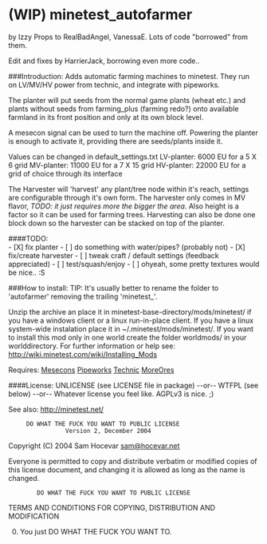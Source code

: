 (WIP) minetest_autofarmer
================

by Izzy
Props to RealBadAngel, VanessaE. Lots of code "borrowed" from them.

Edit and fixes by HarrierJack, borrowing even more code..

###Introduction:
Adds automatic farming machines to minetest. They run on LV/MV/HV power from technic, and integrate with pipeworks. 

The planter will put seeds from the normal game plants (wheat etc.) and plants without seeds from farming_plus (farming redo?) onto available farmland in its front position and only at its own block level. 

A mesecon signal can be used to turn the machine off. Powering the planter is enough to activate it, providing there are seeds/plants inside it.

Values can be changed in default_settings.txt
LV-planter: 6000 EU for a 5 X 6 grid
MV-planter: 11000 EU for a 7 X 15 grid 
HV-planter: 22000 EU for a grid of choice through its interface

The Harvester will 'harvest' any plant/tree node within it's reach, settings are configurable through it's own form. The harvester only comes in MV flavor, _TODO: it just requires more the bigger the area._ Also height is a factor so it can be used for farming trees. Harvesting can also be done one block down so the harvester can be stacked on top of the planter.


####TODO: 	
	- [X] fix planter
	- [ ] do something with water/pipes? (probably not)
	- [X] fix/create harvester
	- [ ] tweak craft / default settings (feedback appreciated)
	- [ ] test/squash/enjoy
	- [ ] ohyeah, some pretty textures would be nice.. :S

###How to install:
TIP: It's usually better to rename the folder to 'autofarmer' removing the trailing 'minetest_'.

Unzip the archive an place it in minetest-base-directory/mods/minetest/
if you have a windows client or a linux run-in-place client. If you have
a linux system-wide instalation place it in ~/.minetest/mods/minetest/.
If you want to install this mod only in one world create the folder
worldmods/ in your worlddirectory.
For further information or help see:
<http://wiki.minetest.com/wiki/Installing_Mods>


Requires:
[Mesecons](https://github.com/Jeija/minetest-mod-mesecons)
[Pipeworks](https://github.com/minetest-mods/pipeworks)
[Technic](https://github.com/minetest-technic/technic)
[MoreOres](https://github.com/minetest-mods/moreores)


####License:
UNLICENSE (see LICENSE file in package)
--or--
WTFPL (see below)
--or--
Whatever license you feel like. AGPLv3 is nice. ;)

See also:
<http://minetest.net/>






         DO WHAT THE FUCK YOU WANT TO PUBLIC LICENSE
                    Version 2, December 2004

 Copyright (C) 2004 Sam Hocevar <sam@hocevar.net>

 Everyone is permitted to copy and distribute verbatim or modified
 copies of this license document, and changing it is allowed as long
 as the name is changed.

            DO WHAT THE FUCK YOU WANT TO PUBLIC LICENSE
   TERMS AND CONDITIONS FOR COPYING, DISTRIBUTION AND MODIFICATION

  0. You just DO WHAT THE FUCK YOU WANT TO.

